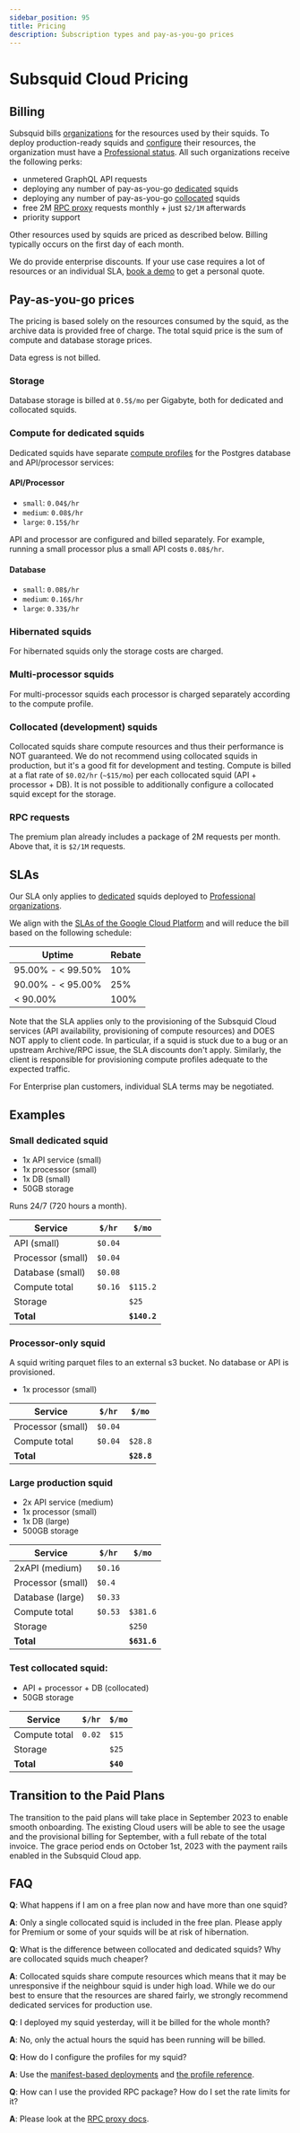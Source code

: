 ```yaml
---
sidebar_position: 95
title: Pricing
description: Subscription types and pay-as-you-go prices
---
```


# Subsquid Cloud Pricing

## Billing

Subsquid bills [organizations](/cloud/resources/organizations) for the resources used by their squids. To deploy production-ready squids and [configure](../scale) their resources, the organization must have a [Professional status](../organizations/#professional-organizations). All such organizations receive the following perks:

 - unmetered GraphQL API requests
 - deploying any number of pay-as-you-go [dedicated](/cloud/reference/scale/#dedicated) squids
 - deploying any number of pay-as-you-go [collocated](/cloud/reference/scale/#dedicated) squids
 - free 2M [RPC proxy](/cloud/reference/rpc-proxy) requests monthly + just `$2/1M` afterwards
 - priority support 

Other resources used by squids are priced as described below. Billing typically occurs on the first day of each month.

We do provide enterprise discounts. If your use case requires a lot of resources or an individual SLA, [book a demo](https://calendly.com/d/yzj-48g-bf7/subsquid-demo) to get a personal quote.

## Pay-as-you-go prices

The pricing is based solely on the resources consumed by the squid, as the archive data is provided free of charge. 
The total squid price is the sum of compute and database storage prices.

Data egress is not billed.

### Storage

Database storage is billed at `0.5$/mo` per Gigabyte, both for dedicated and collocated squids.

### Compute for dedicated squids

Dedicated squids have separate [compute profiles](/cloud/reference/scale/#services) for the Postgres database and API/processor services:

#### API/Processor

- `small`: `0.04$/hr` 
- `medium`: `0.08$/hr`
- `large`: `0.15$/hr`

API and processor are configured and billed separately. For example, running a small processor plus a small API costs `0.08$/hr`.

#### Database

- `small`: `0.08$/hr`
- `medium`: `0.16$/hr`
- `large`: `0.33$/hr`

### Hibernated squids

For hibernated squids only the storage costs are charged. 

### Multi-processor squids

For multi-processor squids each processor is charged separately according to the compute profile.

### Collocated (development) squids

Collocated squids share compute resources and thus their performance is NOT guaranteed. We do not recommend using
collocated squids in production, but it's a good fit for development and testing.
Compute is billed at a flat rate of `$0.02/hr` (`~$15/mo`) per each collocated squid (API + processor + DB).
It is not possible to additionally configure a collocated squid except for the storage.

### RPC requests

The premium plan already includes a package of 2M requests per month. Above that, it is `$2/1M` requests. 

## SLAs

Our SLA only applies to [dedicated](../scale/#dedicated) squids deployed to [Professional organizations](../organizations/#professional-organizations).

We align with the [SLAs of the Google Cloud Platform](https://cloud.google.com/compute/sla) and will reduce the bill based on the following schedule:

| Uptime | Rebate |
|-----------------|-----------------|
| 95.00% - < 99.50%     | 10%        |
| 90.00% - < 95.00%       | 25%         |
| < 90.00%          | 100%       |

Note that the SLA applies only to the provisioning of the Subsquid Cloud services (API availability, provisioning of compute resources) and DOES NOT apply to client code. In particular, if a squid is stuck due to a bug or an upstream Archive/RPC issue, the SLA discounts don't apply. Similarly, the client is responsible for provisioning compute profiles adequate to the expected traffic.

For Enterprise plan customers, individual SLA terms may be negotiated. 

## Examples

### Small dedicated squid

- 1x API service (small)
- 1x processor (small)
- 1x DB (small)
- 50GB storage

Runs 24/7 (720 hours a month). 

| Service | `$/hr` | `$/mo`          |
|-----------------|-----------------|-----------------|
| API (small) |  `$0.04`    |   |
| Processor (small)  |  `$0.04`    |  |
| Database (small)   | `$0.08`     |     |
| Compute total  |  `$0.16`    | `$115.2` |
| Storage      |          | `$25` |
| **Total**       |      | **`$140.2`** |


### Processor-only squid

A squid writing parquet files to an external s3 bucket. No database or API is provisioned.

- 1x processor (small)

| Service | `$/hr` | `$/mo`          |
|-----------------|-----------------|-----------------|
| Processor (small)  |  `$0.04`    |    |
| Compute total  |  `$0.04`    | `$28.8` |
| **Total**       |      | **`$28.8`** |


### Large production squid

- 2x API service (medium)
- 1x processor (small)
- 1x DB (large)
- 500GB storage

| Service | `$/hr` | `$/mo`          |
|-----------------|-----------------|-----------------|
| 2xAPI (medium)  |  `$0.16`    |   |
| Processor (small) |  `$0.4`    |  |
| Database (large)   | `$0.33`     |     |
| Compute total   |  `$0.53`    | `$381.6` |
| Storage      |          | `$250` |
| **Total**       |      | **`$631.6`** |


### Test collocated squid:

- API + processor + DB (collocated)
- 50GB storage

| Service | `$/hr` | `$/mo`          |
|-----------------|-----------------|-----------------|
| Compute total  | `0.02`    | `$15` |
| Storage      |          | `$25` |
| **Total**       |      | **`$40`** |

## Transition to the Paid Plans

The transition to the paid plans will take place in September 2023 to enable smooth onboarding. 
The existing Cloud users will be able to see the usage and the provisional billing for September, with a full rebate of the total invoice. 
The grace period ends on October 1st, 2023 with the payment rails enabled in the Subsquid Cloud app.

## FAQ

**Q**: What happens if I am on a free plan now and have more than one squid?

**A**: Only a single collocated squid is included in the free plan. Please apply for Premium or some of your squids will be at risk of hibernation.

**Q**: What is the difference between collocated and dedicated squids? Why are collocated squids much cheaper?

**A**: Collocated squids share compute resources which means that it may be unresponsive if the neighbour squid is under high load. 
While we do our best to ensure that the resources are shared fairly, we strongly recommend dedicated services for production use.

**Q**: I deployed my squid yesterday, will it be billed for the whole month?

**A**: No, only the actual hours the squid has been running will be billed.

**Q**: How do I configure the profiles for my squid? 

**A**: Use the [manifest-based deployments](/cloud/reference/manifest/) and [the profile reference](/cloud/reference/scale/).

**Q**: How can I use the provided RPC package? How do I set the rate limits for it?
 
**A**: Please look at the [RPC proxy docs](/cloud/reference/rpc-proxy/).

